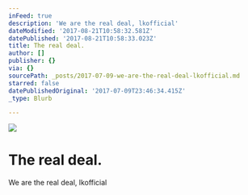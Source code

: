 ```yaml
---
inFeed: true
description: 'We are the real deal, lkofficial'
dateModified: '2017-08-21T10:58:32.581Z'
datePublished: '2017-08-21T10:58:33.023Z'
title: The real deal.
author: []
publisher: {}
via: {}
sourcePath: _posts/2017-07-09-we-are-the-real-deal-lkofficial.md
starred: false
datePublishedOriginal: '2017-07-09T23:46:34.415Z'
_type: Blurb

---
```

![](https://the-grid-user-content.s3-us-west-2.amazonaws.com/d9874e94-27ce-4345-8872-a83159619d28.png)

# The real deal.

We are the real deal, lkofficial